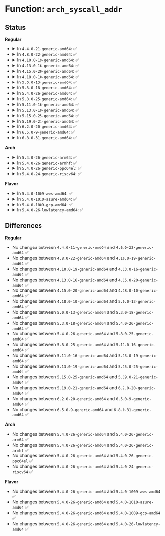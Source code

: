 # Function: <code>arch_syscall_addr</code>

## Status
<b>Regular</b>
<ul>
<li>
<details>
<summary>In <code>4.4.0-21-generic-amd64</code>: ✅</summary>

```c
long unsigned int arch_syscall_addr(int nr)
```

```json
{
  "name": "arch_syscall_addr",
  "collision_type": "Unique Global",
  "inline_type": "No",
  "funcs": [
    {
      "addr": 18446744071595119813,
      "name": "arch_syscall_addr",
      "external": true,
      "loc": "kernel/trace/trace_syscalls.c:513",
      "file": "kernel/trace/trace_syscalls.c",
      "inline": "seen, unknown",
      "caller_inline": [],
      "caller_func": [
        "kernel/trace/trace_syscalls.c:init_ftrace_syscalls"
      ]
    }
  ],
  "symbols": [
    {
      "addr": 18446744071595119813,
      "name": "arch_syscall_addr",
      "section": ".init.text",
      "bind": "STB_WEAK",
      "size": 17
    }
  ]
}
```
</details>
</li>
<li>
<details>
<summary>In <code>4.8.0-22-generic-amd64</code>: ✅</summary>

```c
long unsigned int arch_syscall_addr(int nr)
```

```json
{
  "name": "arch_syscall_addr",
  "collision_type": "Unique Global",
  "inline_type": "No",
  "funcs": [
    {
      "addr": 18446744071595289292,
      "name": "arch_syscall_addr",
      "external": true,
      "loc": "kernel/trace/trace_syscalls.c:526",
      "file": "kernel/trace/trace_syscalls.c",
      "inline": "seen, unknown",
      "caller_inline": [],
      "caller_func": [
        "kernel/trace/trace_syscalls.c:init_ftrace_syscalls"
      ]
    }
  ],
  "symbols": [
    {
      "addr": 18446744071595289292,
      "name": "arch_syscall_addr",
      "section": ".init.text",
      "bind": "STB_WEAK",
      "size": 17
    }
  ]
}
```
</details>
</li>
<li>
<details>
<summary>In <code>4.10.0-19-generic-amd64</code>: ✅</summary>

```c
long unsigned int arch_syscall_addr(int nr)
```

```json
{
  "name": "arch_syscall_addr",
  "collision_type": "Unique Global",
  "inline_type": "No",
  "funcs": [
    {
      "addr": 18446744071595536627,
      "name": "arch_syscall_addr",
      "external": true,
      "loc": "kernel/trace/trace_syscalls.c:526",
      "file": "kernel/trace/trace_syscalls.c",
      "inline": "seen, unknown",
      "caller_inline": [],
      "caller_func": [
        "kernel/trace/trace_syscalls.c:init_ftrace_syscalls"
      ]
    }
  ],
  "symbols": [
    {
      "addr": 18446744071595536627,
      "name": "arch_syscall_addr",
      "section": ".init.text",
      "bind": "STB_WEAK",
      "size": 17
    }
  ]
}
```
</details>
</li>
<li>
<details>
<summary>In <code>4.13.0-16-generic-amd64</code>: ✅</summary>

```c
long unsigned int arch_syscall_addr(int nr)
```

```json
{
  "name": "arch_syscall_addr",
  "collision_type": "Unique Global",
  "inline_type": "No",
  "funcs": [
    {
      "addr": 18446744071596456708,
      "name": "arch_syscall_addr",
      "external": true,
      "loc": "kernel/trace/trace_syscalls.c:526",
      "file": "kernel/trace/trace_syscalls.c",
      "inline": "seen, unknown",
      "caller_inline": [],
      "caller_func": [
        "kernel/trace/trace_syscalls.c:init_ftrace_syscalls"
      ]
    }
  ],
  "symbols": [
    {
      "addr": 18446744071596456708,
      "name": "arch_syscall_addr",
      "section": ".init.text",
      "bind": "STB_WEAK",
      "size": 17
    }
  ]
}
```
</details>
</li>
<li>
<details>
<summary>In <code>4.15.0-20-generic-amd64</code>: ✅</summary>

```c
long unsigned int arch_syscall_addr(int nr)
```

```json
{
  "name": "arch_syscall_addr",
  "collision_type": "Unique Global",
  "inline_type": "No",
  "funcs": [
    {
      "addr": 18446744071602782579,
      "name": "arch_syscall_addr",
      "external": true,
      "loc": "kernel/trace/trace_syscalls.c:527",
      "file": "kernel/trace/trace_syscalls.c",
      "inline": "seen, unknown",
      "caller_inline": [],
      "caller_func": [
        "kernel/trace/trace_syscalls.c:init_ftrace_syscalls"
      ]
    }
  ],
  "symbols": [
    {
      "addr": 18446744071602782579,
      "name": "arch_syscall_addr",
      "section": ".init.text",
      "bind": "STB_WEAK",
      "size": 17
    }
  ]
}
```
</details>
</li>
<li>
<details>
<summary>In <code>4.18.0-10-generic-amd64</code>: ✅</summary>

```c
long unsigned int arch_syscall_addr(int nr)
```

```json
{
  "name": "arch_syscall_addr",
  "collision_type": "Unique Global",
  "inline_type": "No",
  "funcs": [
    {
      "addr": 18446744071602956494,
      "name": "arch_syscall_addr",
      "external": true,
      "loc": "kernel/trace/trace_syscalls.c:527",
      "file": "kernel/trace/trace_syscalls.c",
      "inline": "seen, unknown",
      "caller_inline": [],
      "caller_func": [
        "kernel/trace/trace_syscalls.c:init_ftrace_syscalls"
      ]
    }
  ],
  "symbols": [
    {
      "addr": 18446744071602956494,
      "name": "arch_syscall_addr",
      "section": ".init.text",
      "bind": "STB_WEAK",
      "size": 12
    }
  ]
}
```
</details>
</li>
<li>
<details>
<summary>In <code>5.0.0-13-generic-amd64</code>: ✅</summary>

```c
long unsigned int arch_syscall_addr(int nr)
```

```json
{
  "name": "arch_syscall_addr",
  "collision_type": "Unique Global",
  "inline_type": "No",
  "funcs": [
    {
      "addr": 18446744071604754408,
      "name": "arch_syscall_addr",
      "external": true,
      "loc": "kernel/trace/trace_syscalls.c:527",
      "file": "kernel/trace/trace_syscalls.c",
      "inline": "seen, unknown",
      "caller_inline": [],
      "caller_func": [
        "kernel/trace/trace_syscalls.c:init_ftrace_syscalls"
      ]
    }
  ],
  "symbols": [
    {
      "addr": 18446744071604754408,
      "name": "arch_syscall_addr",
      "section": ".init.text",
      "bind": "STB_WEAK",
      "size": 12
    }
  ]
}
```
</details>
</li>
<li>
<details>
<summary>In <code>5.3.0-18-generic-amd64</code>: ✅</summary>

```c
long unsigned int arch_syscall_addr(int nr)
```

```json
{
  "name": "arch_syscall_addr",
  "collision_type": "Unique Global",
  "inline_type": "No",
  "funcs": [
    {
      "addr": 18446744071604856641,
      "name": "arch_syscall_addr",
      "external": true,
      "loc": "kernel/trace/trace_syscalls.c:529",
      "file": "kernel/trace/trace_syscalls.c",
      "inline": "seen, unknown",
      "caller_inline": [],
      "caller_func": [
        "kernel/trace/trace_syscalls.c:init_ftrace_syscalls"
      ]
    }
  ],
  "symbols": [
    {
      "addr": 18446744071604856641,
      "name": "arch_syscall_addr",
      "section": ".init.text",
      "bind": "STB_WEAK",
      "size": 12
    }
  ]
}
```
</details>
</li>
<li>
<details>
<summary>In <code>5.4.0-26-generic-amd64</code>: ✅</summary>

```c
long unsigned int arch_syscall_addr(int nr)
```

```json
{
  "name": "arch_syscall_addr",
  "collision_type": "Unique Global",
  "inline_type": "No",
  "funcs": [
    {
      "addr": 18446744071604890783,
      "name": "arch_syscall_addr",
      "external": true,
      "loc": "kernel/trace/trace_syscalls.c:529",
      "file": "kernel/trace/trace_syscalls.c",
      "inline": "seen, unknown",
      "caller_inline": [],
      "caller_func": [
        "kernel/trace/trace_syscalls.c:init_ftrace_syscalls"
      ]
    }
  ],
  "symbols": [
    {
      "addr": 18446744071604890783,
      "name": "arch_syscall_addr",
      "section": ".init.text",
      "bind": "STB_WEAK",
      "size": 12
    }
  ]
}
```
</details>
</li>
<li>
<details>
<summary>In <code>5.8.0-25-generic-amd64</code>: ✅</summary>

```c
long unsigned int arch_syscall_addr(int nr)
```

```json
{
  "name": "arch_syscall_addr",
  "collision_type": "Unique Global",
  "inline_type": "No",
  "funcs": [
    {
      "addr": 18446744071609215177,
      "name": "arch_syscall_addr",
      "external": true,
      "loc": "kernel/trace/trace_syscalls.c:525",
      "file": "kernel/trace/trace_syscalls.c",
      "inline": "seen, unknown",
      "caller_inline": [],
      "caller_func": [
        "kernel/trace/trace_syscalls.c:init_ftrace_syscalls"
      ]
    }
  ],
  "symbols": [
    {
      "addr": 18446744071609215177,
      "name": "arch_syscall_addr",
      "section": ".init.text",
      "bind": "STB_WEAK",
      "size": 12
    }
  ]
}
```
</details>
</li>
<li>
<details>
<summary>In <code>5.11.0-16-generic-amd64</code>: ✅</summary>

```c
long unsigned int arch_syscall_addr(int nr)
```

```json
{
  "name": "arch_syscall_addr",
  "collision_type": "Unique Global",
  "inline_type": "No",
  "funcs": [
    {
      "addr": 18446744071612281786,
      "name": "arch_syscall_addr",
      "external": true,
      "loc": "kernel/trace/trace_syscalls.c:525",
      "file": "kernel/trace/trace_syscalls.c",
      "inline": "seen, unknown",
      "caller_inline": [],
      "caller_func": [
        "kernel/trace/trace_syscalls.c:init_ftrace_syscalls"
      ]
    }
  ],
  "symbols": [
    {
      "addr": 18446744071612281786,
      "name": "arch_syscall_addr",
      "section": ".init.text",
      "bind": "STB_WEAK",
      "size": 12
    }
  ]
}
```
</details>
</li>
<li>
<details>
<summary>In <code>5.13.0-19-generic-amd64</code>: ✅</summary>

```c
long unsigned int arch_syscall_addr(int nr)
```

```json
{
  "name": "arch_syscall_addr",
  "collision_type": "Unique Global",
  "inline_type": "No",
  "funcs": [
    {
      "addr": 18446744071614421804,
      "name": "arch_syscall_addr",
      "external": true,
      "loc": "kernel/trace/trace_syscalls.c:521",
      "file": "kernel/trace/trace_syscalls.c",
      "inline": "seen, unknown",
      "caller_inline": [],
      "caller_func": [
        "kernel/trace/trace_syscalls.c:init_ftrace_syscalls"
      ]
    }
  ],
  "symbols": [
    {
      "addr": 18446744071614421804,
      "name": "arch_syscall_addr",
      "section": ".init.text",
      "bind": "STB_WEAK",
      "size": 12
    }
  ]
}
```
</details>
</li>
<li>
<details>
<summary>In <code>5.15.0-25-generic-amd64</code>: ✅</summary>

```c
long unsigned int arch_syscall_addr(int nr)
```

```json
{
  "name": "arch_syscall_addr",
  "collision_type": "Unique Global",
  "inline_type": "No",
  "funcs": [
    {
      "addr": 18446744071615358883,
      "name": "arch_syscall_addr",
      "external": true,
      "loc": "kernel/trace/trace_syscalls.c:519",
      "file": "kernel/trace/trace_syscalls.c",
      "inline": "seen, unknown",
      "caller_inline": [],
      "caller_func": [
        "kernel/trace/trace_syscalls.c:init_ftrace_syscalls"
      ]
    }
  ],
  "symbols": [
    {
      "addr": 18446744071615358883,
      "name": "arch_syscall_addr",
      "section": ".init.text",
      "bind": "STB_WEAK",
      "size": 12
    }
  ]
}
```
</details>
</li>
<li>
<details>
<summary>In <code>5.19.0-21-generic-amd64</code>: ✅</summary>

```c
long unsigned int arch_syscall_addr(int nr)
```

```json
{
  "name": "arch_syscall_addr",
  "collision_type": "Unique Global",
  "inline_type": "No",
  "funcs": [
    {
      "addr": 18446744071617145791,
      "name": "arch_syscall_addr",
      "external": true,
      "loc": "kernel/trace/trace_syscalls.c:506",
      "file": "kernel/trace/trace_syscalls.c",
      "inline": "seen, unknown",
      "caller_inline": [],
      "caller_func": [
        "kernel/trace/trace_syscalls.c:init_ftrace_syscalls"
      ]
    }
  ],
  "symbols": [
    {
      "addr": 18446744071617145791,
      "name": "arch_syscall_addr",
      "section": ".init.text",
      "bind": "STB_WEAK",
      "size": 18
    }
  ]
}
```
</details>
</li>
<li>
<details>
<summary>In <code>6.2.0-20-generic-amd64</code>: ✅</summary>

```c
long unsigned int arch_syscall_addr(int nr)
```

```json
{
  "name": "arch_syscall_addr",
  "collision_type": "Unique Global",
  "inline_type": "No",
  "funcs": [
    {
      "addr": 18446744071627825984,
      "name": "arch_syscall_addr",
      "external": true,
      "loc": "kernel/trace/trace_syscalls.c:504",
      "file": "kernel/trace/trace_syscalls.c",
      "inline": "seen, unknown",
      "caller_inline": [],
      "caller_func": [
        "kernel/trace/trace_syscalls.c:init_ftrace_syscalls"
      ]
    }
  ],
  "symbols": [
    {
      "addr": 18446744071627825984,
      "name": "arch_syscall_addr",
      "section": ".init.text",
      "bind": "STB_WEAK",
      "size": 18
    }
  ]
}
```
</details>
</li>
<li>
<details>
<summary>In <code>6.5.0-9-generic-amd64</code>: ✅</summary>

```c
long unsigned int arch_syscall_addr(int nr)
```

```json
{
  "name": "arch_syscall_addr",
  "collision_type": "Unique Global",
  "inline_type": "No",
  "funcs": [
    {
      "addr": 18446744071619589920,
      "name": "arch_syscall_addr",
      "external": true,
      "loc": "kernel/trace/trace_syscalls.c:504",
      "file": "kernel/trace/trace_syscalls.c",
      "inline": "seen, unknown",
      "caller_inline": [],
      "caller_func": [
        "kernel/trace/trace_syscalls.c:init_ftrace_syscalls"
      ]
    }
  ],
  "symbols": [
    {
      "addr": 18446744071619589920,
      "name": "arch_syscall_addr",
      "section": ".init.text",
      "bind": "STB_WEAK",
      "size": 18
    }
  ]
}
```
</details>
</li>
<li>
<details>
<summary>In <code>6.8.0-31-generic-amd64</code>: ✅</summary>

```c
long unsigned int arch_syscall_addr(int nr)
```

```json
{
  "name": "arch_syscall_addr",
  "collision_type": "Unique Global",
  "inline_type": "No",
  "funcs": [
    {
      "addr": 18446744071621893264,
      "name": "arch_syscall_addr",
      "external": true,
      "loc": "kernel/trace/trace_syscalls.c:504",
      "file": "kernel/trace/trace_syscalls.c",
      "inline": "seen, unknown",
      "caller_inline": [],
      "caller_func": [
        "kernel/trace/trace_syscalls.c:init_ftrace_syscalls"
      ]
    }
  ],
  "symbols": [
    {
      "addr": 18446744071621893264,
      "name": "arch_syscall_addr",
      "section": ".init.text",
      "bind": "STB_WEAK",
      "size": 18
    }
  ]
}
```
</details>
</li>
</ul>
<b>Arch</b>
<ul>
<li>
<details>
<summary>In <code>5.4.0-26-generic-arm64</code>: ✅</summary>

```c
long unsigned int arch_syscall_addr(int nr)
```

```json
{
  "name": "arch_syscall_addr",
  "collision_type": "Unique Global",
  "inline_type": "No",
  "funcs": [
    {
      "addr": 18446603336510928244,
      "name": "arch_syscall_addr",
      "external": true,
      "loc": "kernel/trace/trace_syscalls.c:529",
      "file": "kernel/trace/trace_syscalls.c",
      "inline": "seen, unknown",
      "caller_inline": [],
      "caller_func": [
        "kernel/trace/trace_syscalls.c:init_ftrace_syscalls"
      ]
    }
  ],
  "symbols": [
    {
      "addr": 18446603336510928244,
      "name": "arch_syscall_addr",
      "section": ".init.text",
      "bind": "STB_WEAK",
      "size": 16
    }
  ]
}
```
</details>
</li>
<li>
<details>
<summary>In <code>5.4.0-26-generic-armhf</code>: ✅</summary>

```c
long unsigned int arch_syscall_addr(int nr)
```

```json
{
  "name": "arch_syscall_addr",
  "collision_type": "Unique Global",
  "inline_type": "No",
  "funcs": [
    {
      "addr": 3243417056,
      "name": "arch_syscall_addr",
      "external": true,
      "loc": "kernel/trace/trace_syscalls.c:529",
      "file": "kernel/trace/trace_syscalls.c",
      "inline": "seen, unknown",
      "caller_inline": [],
      "caller_func": [
        "kernel/trace/trace_syscalls.c:init_ftrace_syscalls"
      ]
    }
  ],
  "symbols": [
    {
      "addr": 3243417056,
      "name": "arch_syscall_addr",
      "section": ".init.text",
      "bind": "STB_WEAK",
      "size": 28
    }
  ]
}
```
</details>
</li>
<li>
<details>
<summary>In <code>5.4.0-26-generic-ppc64el</code>: ✅</summary>

```c
long unsigned int arch_syscall_addr(int nr)
```

```json
{
  "name": "arch_syscall_addr",
  "collision_type": "Unique Global",
  "inline_type": "No",
  "funcs": [
    {
      "addr": 13835058055302571472,
      "name": "arch_syscall_addr",
      "external": true,
      "loc": "kernel/trace/trace_syscalls.c:529",
      "file": "kernel/trace/trace_syscalls.c",
      "inline": "seen, unknown",
      "caller_inline": [],
      "caller_func": [
        "kernel/trace/trace_syscalls.c:init_ftrace_syscalls"
      ]
    }
  ],
  "symbols": [
    {
      "addr": 13835058055302571472,
      "name": "arch_syscall_addr",
      "section": ".init.text",
      "bind": "STB_WEAK",
      "size": 28
    }
  ]
}
```
</details>
</li>
<li>
<details>
<summary>In <code>5.4.0-24-generic-riscv64</code>: ✅</summary>

```c
long unsigned int arch_syscall_addr(int nr)
```

```json
{
  "name": "arch_syscall_addr",
  "collision_type": "Unique Global",
  "inline_type": "No",
  "funcs": [
    {
      "addr": 18446743936270662012,
      "name": "arch_syscall_addr",
      "external": true,
      "loc": "kernel/trace/trace_syscalls.c:529",
      "file": "kernel/trace/trace_syscalls.c",
      "inline": "seen, unknown",
      "caller_inline": [],
      "caller_func": [
        "kernel/trace/trace_syscalls.c:init_ftrace_syscalls"
      ]
    }
  ],
  "symbols": [
    {
      "addr": 18446743936270662012,
      "name": "arch_syscall_addr",
      "section": ".init.text",
      "bind": "STB_WEAK",
      "size": 28
    }
  ]
}
```
</details>
</li>
</ul>
<b>Flavor</b>
<ul>
<li>
<details>
<summary>In <code>5.4.0-1009-aws-amd64</code>: ✅</summary>

```c
long unsigned int arch_syscall_addr(int nr)
```

```json
{
  "name": "arch_syscall_addr",
  "collision_type": "Unique Global",
  "inline_type": "No",
  "funcs": [
    {
      "addr": 18446744071604796240,
      "name": "arch_syscall_addr",
      "external": true,
      "loc": "kernel/trace/trace_syscalls.c:529",
      "file": "kernel/trace/trace_syscalls.c",
      "inline": "seen, unknown",
      "caller_inline": [],
      "caller_func": [
        "kernel/trace/trace_syscalls.c:init_ftrace_syscalls"
      ]
    }
  ],
  "symbols": [
    {
      "addr": 18446744071604796240,
      "name": "arch_syscall_addr",
      "section": ".init.text",
      "bind": "STB_WEAK",
      "size": 12
    }
  ]
}
```
</details>
</li>
<li>
<details>
<summary>In <code>5.4.0-1010-azure-amd64</code>: ✅</summary>

```c
long unsigned int arch_syscall_addr(int nr)
```

```json
{
  "name": "arch_syscall_addr",
  "collision_type": "Unique Global",
  "inline_type": "No",
  "funcs": [
    {
      "addr": 18446744071604765168,
      "name": "arch_syscall_addr",
      "external": true,
      "loc": "kernel/trace/trace_syscalls.c:529",
      "file": "kernel/trace/trace_syscalls.c",
      "inline": "seen, unknown",
      "caller_inline": [],
      "caller_func": [
        "kernel/trace/trace_syscalls.c:init_ftrace_syscalls"
      ]
    }
  ],
  "symbols": [
    {
      "addr": 18446744071604765168,
      "name": "arch_syscall_addr",
      "section": ".init.text",
      "bind": "STB_WEAK",
      "size": 12
    }
  ]
}
```
</details>
</li>
<li>
<details>
<summary>In <code>5.4.0-1009-gcp-amd64</code>: ✅</summary>

```c
long unsigned int arch_syscall_addr(int nr)
```

```json
{
  "name": "arch_syscall_addr",
  "collision_type": "Unique Global",
  "inline_type": "No",
  "funcs": [
    {
      "addr": 18446744071604873427,
      "name": "arch_syscall_addr",
      "external": true,
      "loc": "kernel/trace/trace_syscalls.c:529",
      "file": "kernel/trace/trace_syscalls.c",
      "inline": "seen, unknown",
      "caller_inline": [],
      "caller_func": [
        "kernel/trace/trace_syscalls.c:init_ftrace_syscalls"
      ]
    }
  ],
  "symbols": [
    {
      "addr": 18446744071604873427,
      "name": "arch_syscall_addr",
      "section": ".init.text",
      "bind": "STB_WEAK",
      "size": 12
    }
  ]
}
```
</details>
</li>
<li>
<details>
<summary>In <code>5.4.0-26-lowlatency-amd64</code>: ✅</summary>

```c
long unsigned int arch_syscall_addr(int nr)
```

```json
{
  "name": "arch_syscall_addr",
  "collision_type": "Unique Global",
  "inline_type": "No",
  "funcs": [
    {
      "addr": 18446744071604894964,
      "name": "arch_syscall_addr",
      "external": true,
      "loc": "kernel/trace/trace_syscalls.c:529",
      "file": "kernel/trace/trace_syscalls.c",
      "inline": "seen, unknown",
      "caller_inline": [],
      "caller_func": [
        "kernel/trace/trace_syscalls.c:init_ftrace_syscalls"
      ]
    }
  ],
  "symbols": [
    {
      "addr": 18446744071604894964,
      "name": "arch_syscall_addr",
      "section": ".init.text",
      "bind": "STB_WEAK",
      "size": 12
    }
  ]
}
```
</details>
</li>
</ul>

## Differences
<b>Regular</b>
<ul>
<li>
No changes between <code>4.4.0-21-generic-amd64</code> and <code>4.8.0-22-generic-amd64</code> ✅
</li>
<li>
No changes between <code>4.8.0-22-generic-amd64</code> and <code>4.10.0-19-generic-amd64</code> ✅
</li>
<li>
No changes between <code>4.10.0-19-generic-amd64</code> and <code>4.13.0-16-generic-amd64</code> ✅
</li>
<li>
No changes between <code>4.13.0-16-generic-amd64</code> and <code>4.15.0-20-generic-amd64</code> ✅
</li>
<li>
No changes between <code>4.15.0-20-generic-amd64</code> and <code>4.18.0-10-generic-amd64</code> ✅
</li>
<li>
No changes between <code>4.18.0-10-generic-amd64</code> and <code>5.0.0-13-generic-amd64</code> ✅
</li>
<li>
No changes between <code>5.0.0-13-generic-amd64</code> and <code>5.3.0-18-generic-amd64</code> ✅
</li>
<li>
No changes between <code>5.3.0-18-generic-amd64</code> and <code>5.4.0-26-generic-amd64</code> ✅
</li>
<li>
No changes between <code>5.4.0-26-generic-amd64</code> and <code>5.8.0-25-generic-amd64</code> ✅
</li>
<li>
No changes between <code>5.8.0-25-generic-amd64</code> and <code>5.11.0-16-generic-amd64</code> ✅
</li>
<li>
No changes between <code>5.11.0-16-generic-amd64</code> and <code>5.13.0-19-generic-amd64</code> ✅
</li>
<li>
No changes between <code>5.13.0-19-generic-amd64</code> and <code>5.15.0-25-generic-amd64</code> ✅
</li>
<li>
No changes between <code>5.15.0-25-generic-amd64</code> and <code>5.19.0-21-generic-amd64</code> ✅
</li>
<li>
No changes between <code>5.19.0-21-generic-amd64</code> and <code>6.2.0-20-generic-amd64</code> ✅
</li>
<li>
No changes between <code>6.2.0-20-generic-amd64</code> and <code>6.5.0-9-generic-amd64</code> ✅
</li>
<li>
No changes between <code>6.5.0-9-generic-amd64</code> and <code>6.8.0-31-generic-amd64</code> ✅
</li>
</ul>
<b>Arch</b>
<ul>
<li>
No changes between <code>5.4.0-26-generic-amd64</code> and <code>5.4.0-26-generic-arm64</code> ✅
</li>
<li>
No changes between <code>5.4.0-26-generic-amd64</code> and <code>5.4.0-26-generic-armhf</code> ✅
</li>
<li>
No changes between <code>5.4.0-26-generic-amd64</code> and <code>5.4.0-26-generic-ppc64el</code> ✅
</li>
<li>
No changes between <code>5.4.0-26-generic-amd64</code> and <code>5.4.0-24-generic-riscv64</code> ✅
</li>
</ul>
<b>Flavor</b>
<ul>
<li>
No changes between <code>5.4.0-26-generic-amd64</code> and <code>5.4.0-1009-aws-amd64</code> ✅
</li>
<li>
No changes between <code>5.4.0-26-generic-amd64</code> and <code>5.4.0-1010-azure-amd64</code> ✅
</li>
<li>
No changes between <code>5.4.0-26-generic-amd64</code> and <code>5.4.0-1009-gcp-amd64</code> ✅
</li>
<li>
No changes between <code>5.4.0-26-generic-amd64</code> and <code>5.4.0-26-lowlatency-amd64</code> ✅
</li>
</ul>
